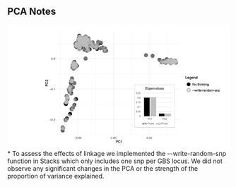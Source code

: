 ## PCA Notes



<img align="right" src="/PCA/PCA-thin-nothin.png" width="800">
* To assess the effects of linkage we implemented the --write-random-snp function in Stacks which only includes one snp per GBS locus. We did not observe any significant changes in the PCA or the strength of the proportion of variance explained.
